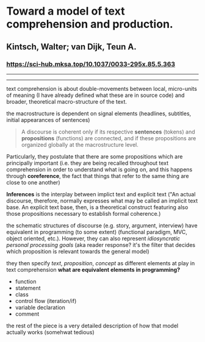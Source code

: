 # Toward a model of text comprehension and production.

## Kintsch, Walter; van Dijk, Teun A.

### https://sci-hub.mksa.top/10.1037/0033-295x.85.5.363

---

---

text comprehension is about double-movements between local, micro-units of meaning (I have already defined what these are in source code) and broader, theoretical macro-structure of the text.

the macrostructure is dependent on signal elements (headlines, subtitles, initial appearances of sentences)

> A discourse is coherent only if its respective **sentences** (tokens) and **propositions** (functions) are connected, and if these propositions are organized globally at the macrostructure level.

Particularly, they postulate that there are some propositions which are principally important (i.e. they are being recalled throughout text comprehension in order to understand what is going on, and this happens through **coreference**, the fact that things that refer to the same thing are close to one another)

**Inferences** is the interplay between implict text and explicit text ("An actual discourse, therefore, normally expresses what may be called an implicit text base. An explicit text base, then, is a theoretical construct featuring also those propositions necessary to establish formal coherence.)

the schematic structures of discourse (e.g. story, argument, interview) have equivalent in programming (to some extent) (functional paradigm, MVC, object oriented, etc.). However, they can also represent *idiosyncratic personal processing goals* (aka reader response? it's the filter that decides which proposition is relevant towards the general model)

they then specify *text*, *proposition*, *concept* as different elements at play in text comprehension **what are equivalent elements in programming?**

- function
- statement
- class
- control flow (iteration/if)
- variable declaration
- comment

the rest of the piece is a very detailed description of how that model actually works (somehwat tedious)